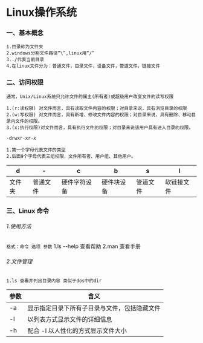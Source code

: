 # Linux操作系统

### 一、基本概念

    1.目录称为文件夹
    2.windows分割文件路径“\”,linux用“/”
    3../代表当前目录
    4.在linux文件分为：普通文件，目录文件，设备文件，管道文件，链接文件
   
### 二、访问权限

`通常，Unix/Linux系统只允许文件的属主(所有者)或超级用户改变文件的读写权限`
    
    1.(r:读权限) 对文件而言，具有读取文件内容的权限；对目录来说，具有浏览目录的权限
    2.(w:写权限) 对文件而言，具有新增、修改文件内容的权限；对目录来说，具有删除、移动目录内文件的权限。
    3.(x:执行权限)对文件而言，具有执行文件的权限；对目录来说该用户具有进入目录的权限。
    
`·drwxr-xr-x`

    1.第一个字母代表文件的类型
    2.后面9个字母代表三组权限，文件所有者、用户组、其他用户。

|d|-|c|b|s|l|
|-|-|-|-|-|-|
|文件夹|普通文件|硬件字符设备|硬件块设备|管道文件|软链接文件|

### 三、Linux 命令

###### 1.使用方法

`格式：命令 选项 参数`
    1.ls --help 查看帮助
    2.man 查看手册

###### 2.文件管理
    
    1.ls 查看并列出目录内容 类似于dos中的dir

|参数|含义|
|-|-|
|-a|显示指定目录下所有子目录与文件，包括隐藏文件|
|-l|以列表方式显示文件的详细信息|
|-h|配合 -l 以人性化的方式显示文件大小|


